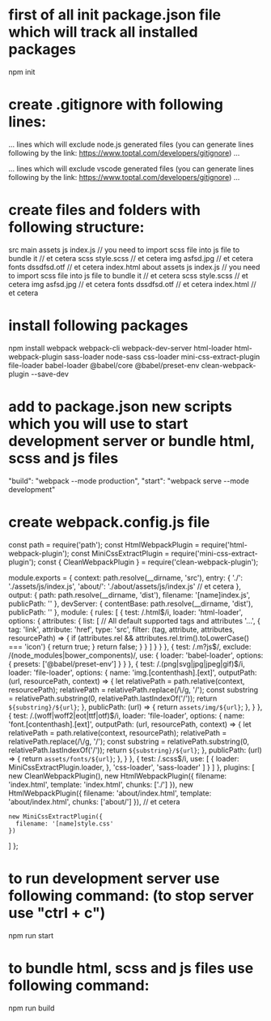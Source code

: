 # first of all init package.json file which will track all installed packages
npm init

# create .gitignore with following lines:

...
lines which will exclude node.js generated files (you can generate lines following by the link: https://www.toptal.com/developers/gitignore)
...

...
lines which will exclude vscode generated files (you can generate lines following by the link: https://www.toptal.com/developers/gitignore)
...

# create files and folders with following structure:
src
  main
    assets
      js
        index.js // you need to import scss file into js file to bundle it
        // et cetera
      scss
        style.scss
        // et cetera
      img
        asfsd.jpg
        // et cetera
      fonts
        dssdfsd.otf
        // et cetera
    index.html
  about
    assets
      js
        index.js // you need to import scss file into js file to bundle it
        // et cetera
      scss
        style.scss
        // et cetera
      img
        asfsd.jpg
        // et cetera
      fonts
        dssdfsd.otf
        // et cetera
    index.html
  // et cetera

# install following packages
npm install webpack webpack-cli webpack-dev-server html-loader html-webpack-plugin sass-loader node-sass css-loader mini-css-extract-plugin file-loader babel-loader @babel/core @babel/preset-env clean-webpack-plugin --save-dev

# add to package.json new scripts which you will use to start development server or bundle html, scss and js files
"build": "webpack --mode production",
"start": "webpack serve --mode development"

# create webpack.config.js file

const path = require('path');
const HtmlWebpackPlugin = require('html-webpack-plugin');
const MiniCssExtractPlugin = require('mini-css-extract-plugin');
const { CleanWebpackPlugin } = require('clean-webpack-plugin');

module.exports = {
  context: path.resolve(__dirname, 'src'),
  entry: {
    './': './assets/js/index.js',
    'about/': './about/assets/js/index.js'
    // et cetera
  },
  output: {
    path: path.resolve(__dirname, 'dist'),
    filename: '[name]index.js',
    publicPath: ''
  },
  devServer: {
    contentBase: path.resolve(__dirname, 'dist'),
    publicPath: ''
  },
  module: {
    rules: [
      {
        test: /\.html$/i,
        loader: 'html-loader',
        options: {
          attributes: {
            list: [
              // All default supported tags and attributes
              '...',
              {
                tag: 'link',
                attribute: 'href',
                type: 'src',
                filter: (tag, attribute, attributes, resourcePath) => {
                  if (attributes.rel && attributes.rel.trim().toLowerCase() === 'icon') {
                    return true;
                  }
                  return false;
                }
              }
            ]
          }
        }
      },
      {
        test: /\.m?js$/,
        exclude: /(node_modules|bower_components)/,
        use: {
          loader: 'babel-loader',
          options: {
            presets: ['@babel/preset-env']
          }
        }
      },
      {
        test: /\.(png|svg|jpg|jpeg|gif)$/i,
        loader: 'file-loader',
        options: {
          name: 'img.[contenthash].[ext]',
          outputPath: (url, resourcePath, context) => {
            let relativePath = path.relative(context, resourcePath);
            relativePath = relativePath.replace(/\\/g, '/');
            const substring = relativePath.substring(0, relativePath.lastIndexOf('/'));
            return `${substring}/${url}`;
          },
          publicPath: (url) => {
            return `assets/img/${url}`;
          },
        }
      },
      {
        test: /\.(woff|woff2|eot|ttf|otf)$/i,
        loader: 'file-loader',
        options: {
          name: 'font.[contenthash].[ext]',
          outputPath: (url, resourcePath, context) => {
            let relativePath = path.relative(context, resourcePath);
            relativePath = relativePath.replace(/\\/g, '/');
            const substring = relativePath.substring(0, relativePath.lastIndexOf('/'));
            return `${substring}/${url}`;
          },
          publicPath: (url) => {
            return `assets/fonts/${url}`;
          },
        }
      },
      {
        test: /\.scss$/i,
        use: [
          {
            loader: MiniCssExtractPlugin.loader,
          }, 
          'css-loader',
          'sass-loader'
        ]
      }
    ]
  },
  plugins: [
    new CleanWebpackPlugin(),
    new HtmlWebpackPlugin({
      filename: 'index.html',
      template: 'index.html',
      chunks: ['./']
    }),
    new HtmlWebpackPlugin({
      filename: 'about/index.html',
      template: 'about/index.html',
      chunks: ['about/']
    }),
    // et cetera

    new MiniCssExtractPlugin({
      filename: '[name]style.css'
    })
  ]
};

# to run development server use following command: (to stop server use "ctrl + c")
npm run start

# to bundle html, scss and js files use following command:
npm run build